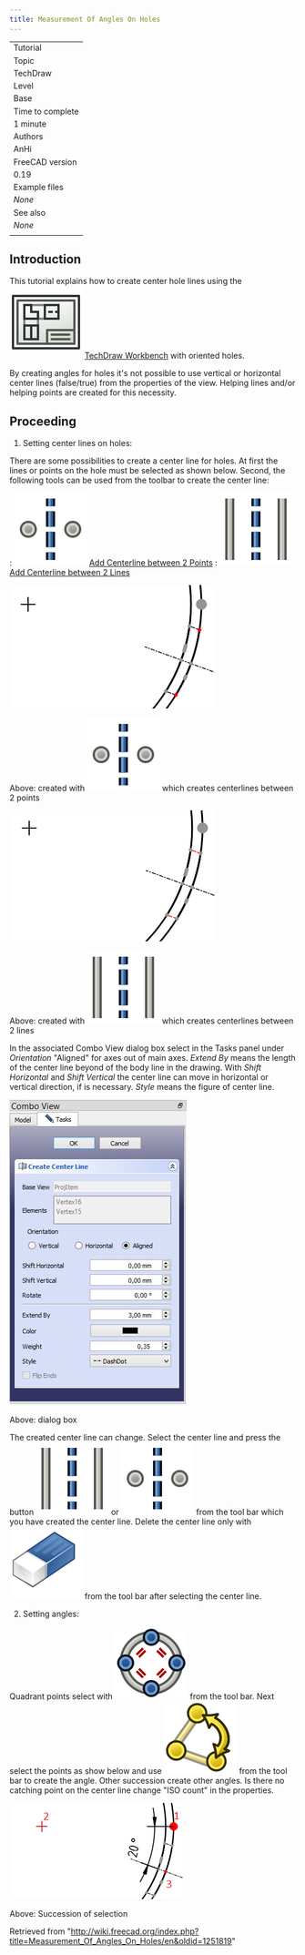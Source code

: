 ```yaml
---
title: Measurement Of Angles On Holes
---
```


|                  |
| ---------------- |
| Tutorial         |
| Topic            |
| TechDraw         |
| Level            |
| Base             |
| Time to complete |
| 1 minute         |
| Authors          |
| AnHi             |
| FreeCAD version  |
| 0.19             |
| Example files    |
| _None_           |
| See also         |
| _None_           |
|                  |

## Introduction

This tutorial explains how to create center hole lines using the ![](/src/assets/images/Workbench_TechDraw.svg) [TechDraw Workbench](/TechDraw_Workbench "TechDraw Workbench") with oriented holes.

By creating angles for holes it's not possible to use vertical or horizontal center lines (false/true) from the properties of the view. Helping lines and/or helping points are created for this necessity.

## Proceeding

1. Setting center lines on holes:

There are some possibilities to create a center line for holes.
At first the lines or points on the hole must be selected as shown below. Second, the following tools can be used from the toolbar to create the center line:

: ![](/src/assets/images/TechDraw_2PointCenterLine.svg) [Add Centerline between 2 Points](/TechDraw_2PointCenterLine "TechDraw 2PointCenterLine")
: ![](/src/assets/images/TechDraw_2LineCenterLine.svg) [Add Centerline between 2 Lines](/TechDraw_2LineCenterLine "TechDraw 2LineCenterLine")

![](/src/assets/images/TechDraw_Tutorial_2PointCenterLine_example.png)

Above: created with ![](/src/assets/images/TechDraw_2PointCenterLine.svg) which creates centerlines between 2 points

![](/src/assets/images/TechDraw_Tutorial_2LineCenterLine_example.png)

Above: created with ![](/src/assets/images/TechDraw_2LineCenterLine.svg) which creates centerlines between 2 lines

In the associated Combo View dialog box select in the Tasks panel under _Orientation_ "Aligned" for axes out of main axes. _Extend By_ means the length of the center line beyond of the body line in the drawing. With _Shift Horizontal_ and _Shift Vertical_ the center line can move in horizontal or vertical direction, if is necessary. _Style_ means the figure of center line.

![](/src/assets/images/Create-Center-Line3P.JPG)

Above: dialog box

The created center line can change. Select the center line and press the button ![](/src/assets/images/TechDraw_2LineCenterLine.svg) or ![](/src/assets/images/TechDraw_2PointCenterLine.svg) from the tool bar which you have created the center line. Delete the center line only with ![](/src/assets/images/TechDraw_CosmeticEraser.svg) from the tool bar after selecting the center line.

2. Setting angles:

Quadrant points select with ![](/src/assets/images/TechDraw_Quadrants.svg) from the tool bar. Next select the points as show below and use ![](/src/assets/images/TechDraw_Dimension_Angle3Pt.svg) from the tool bar to create the angle. Other succession create other angles.
Is there no catching point on the center line change "ISO count" in the properties.

![](/src/assets/images/AnHi11.PNG)

Above: Succession of selection

Retrieved from "<http://wiki.freecad.org/index.php?title=Measurement_Of_Angles_On_Holes/en&oldid=1251819>"
